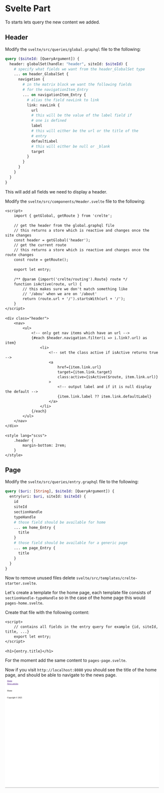 # Svelte Part

To starts lets query the new content we added.

## Header

Modify the `svelte/src/queries/global.graphql` file to the following:
```graphql
query ($siteId: [QueryArgument]) {
  header: globalSet(handle: "header", siteId: $siteId) {
    # specify what fields we want from the header_GlobalSet type
    ... on header_GlobalSet {
      navigation {
        # in the matrix block we want the following fields
        # for the navigationItem_Entry
        ... on navigationItem_Entry {
          # alias the field navLink to link
          link: navLink {
            url
            # this will be the value of the label field if
            # one is defined
            label
            # this will either be the url or the title of the
            # entry
            defaultLabel
            # this will either be null or _blank
            target
          }
        }
      }
    }
  }
}
```

This will add all fields we need to display a header.

Modify the `svelte/src/components/Header.svelte` file to the following:
```svelte
<script>
	import { getGlobal, getRoute } from 'crelte';

	// get the header from the global.graphql file
	// this returns a store which is reactive and changes once the site changes
	const header = getGlobal('header');
	// get the current route
	// this returns a store which is reactive and changes once the route changes
	const route = getRoute();

	export let entry;

	/** @param {import('crelte/routing').Route} route */
	function isActive(route, url) {
		// this makes sure we don't match something like
		// '/abou' when we are on '/about'
		return (route.url + '/').startsWith(url + '/');
	}
</script>

<div class="header">
	<nav>
		<ul>
			<!-- only get nav items which have an url -->
			{#each $header.navigation.filter(i => i.link?.url) as item}
				<li>
					<!-- set the class active if isActive returns true -->
					<a
						href={item.link.url}
						target={item.link.target}
						class:active={isActive($route, item.link.url)}
					>
						<!-- output label and if it is null display the default -->
						{item.link.label ?? item.link.defaultLabel}
					</a>
				</li>
			{/each}
		</ul>
	</nav>
</div>

<style lang="scss">
	.header {
		margin-bottom: 2rem;
	}
</style>
```

## Page

Modify the `svelte/src/queries/entry.graphql` file to the following:
```graphql
query ($uri: [String], $siteId: [QueryArgument]) {
  entry(uri: $uri, siteId: $siteId) {
    id
    siteId
    sectionHandle
    typeHandle
    # those field should be available for home
    ... on home_Entry {
      title
    }
    # those field should be available for a generic page
    ... on page_Entry {
      title
    }
  }
}
```

Now to remove unused files delete `svelte/src/templates/crelte-starter.svelte`.

Let's create a template for the home page, each template file consists of `sectionHandle-typeHandle`
so in the case of the home page this would `pages-home.svelte`.

Create that file with the following content:
```svelte
<script>
	// contains all fields in the entry query for example {id, siteId, title, ...}
	export let entry;
</script>

<h1>{entry.title}</h1>
```

For the moment add the same content to `pages-page.svelte`.

Now if you visit `http://localhost:8080` you should see the title of the home page, and
should be able to navigate to the news page.
![Home Page](./assets/02-home-page.png)

